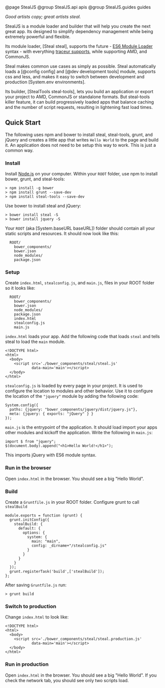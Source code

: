 @page StealJS
@group StealJS.api apis
@group StealJS.guides guides

_Good artists copy; great artists steal._

StealJS is a module loader and builder that will
help you create the next great app. Its designed to simplify 
dependency management while being extremely powerful and flexible.

Its module loader, [Steal steal], supports 
the future - [ES6 Module Loader](https://github.com/ModuleLoader/es6-module-loader) syntax -
with everything [traceur supports](https://github.com/google/traceur-compiler/wiki/LanguageFeatures),
while supporting AMD, and CommonJS.

Steal makes common use cases as simply as possible. Steal automatically
loads a [@config config] and [@dev development tools] module, supports css and less, and makes it easy to switch
between development and production [System.env environments].

Its builder, [StealTools steal-tools], 
lets you build an application or export your project to AMD, 
CommonJS or standalone formats. But steal-tools 
killer feature, it can build progressively loaded apps that 
balance caching and the number of script requests, resulting
in lightening fast load times.


## Quick Start

The following uses npm and bower to install steal, steal-tools, grunt,
and jQuery and creates a little app that writes `Hello World` to 
the page and build it. An application does not need to be setup this way
to work.  This is just a common way.

### Install

Install [Node.js](http://nodejs.org/) on your 
computer. Within your `ROOT` folder,
use npm to install bower, grunt, and steal-tools:

    > npm install -g bower
    > npm install grunt --save-dev
    > npm install steal-tools --save-dev

Use bower to install steal and jQuery:

    > bower install steal -S
    > bower install jquery -S

Your `ROOT` (aka [System.baseURL baseURL]) folder should contain all your static scripts and 
resources.  It should now look like this:

      ROOT/
        bower_components/
        bower.json
        node_modules/
        package.json
         
### Setup

Create `index.html`, `stealconfig.js`, and `main.js`, files in your ROOT folder so it looks like:

      ROOT/
        bower_components/
        bower.json
        node_modules/
        package.json
        index.html
        stealconfig.js
        main.js
        
`index.html` loads your app. Add the following code that loads `steal` and
tells steal to load the `main` module.

    <!DOCTYPE html>
    <html>
      <body>
        <script src='./bower_components/steal/steal.js'
                data-main='main'></script>
      </body>
    </html>

`stealconfig.js` is loaded by every page in your 
project. It is used to configure the location to modules and 
other behavior.  Use it to configure the location of the `"jquery"` module by adding the following
code:

    System.config({
      paths: {jquery: "bower_components/jquery/dist/jquery.js"},
      meta: {jquery: { exports: "jQuery" } }
    });

`main.js` is the entrypoint of the application. It should load import your
apps other modules and kickoff the application. Write the following in `main.js`:

    import $ from "jquery";
    $(document.body).append("<h1>Hello World!</h1>");
    
This imports jQuery with ES6 module syntax.
    
### Run in the browser

Open `index.html` in the browser.  You should see a big "Hello World".

### Build

Create a `Gruntfile.js` in your ROOT folder. Configure grunt to 
call `stealBuild`

    module.exports = function (grunt) {
      grunt.initConfig({
        stealBuild: {
          default: {
            options: {
              system: {
                main: "main",
                config: _dirname+"/stealconfig.js"
              }
            }
          }
        }
      });
      grunt.registerTask('build',['stealBuild']);
    };

After saving `Gruntfile.js` run:

    > grunt build
    
### Switch to production

Change `index.html` to look like:

    <!DOCTYPE html>
    <html>
      <body>
        <script src='./bower_components/steal/steal.production.js'
                data-main='main'></script>
      </body>
    </html>

### Run in production 

Open `index.html` in the browser. You should see a big "Hello World". If you check
the network tab, you should see only two scripts load.